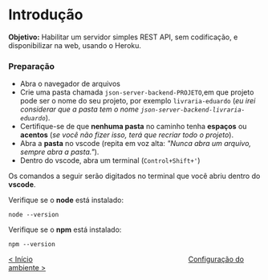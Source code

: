 # Introdução

**Objetivo:** Habilitar um servidor simples REST API, sem codificação, e disponibilizar na web, usando o Heroku.

### Preparação

* Abra o navegador de arquivos
* Crie uma pasta chamada `json-server-backend-PROJETO`,em que projeto pode ser o nome do seu projeto, por exemplo `livraria-eduardo` (_eu irei considerar que a pasta tem o nome `json-server-backend-livraria-eduardo`_).
* Certifique-se de que **nenhuma pasta** no caminho tenha **espaços** ou **acentos** (_se você não fizer isso, terá que recriar todo o projeto_).
* Abra a **pasta** no vscode (repita em voz alta: _"Nunca abra um arquivo, sempre abra a pasta."_).
* Dentro do vscode, abra um terminal (`Control+Shift+'`)

Os comandos a seguir serão digitados no terminal que você abriu dentro do **vscode**.

Verifique se o **node** está instalado:

```
node --version
```

Verifique se o **npm** está instalado:

```
npm --version
```


[&lt; Início](../ "Início") 
<span style="display: inline-block;width: 60%"></span>
[Configuração do ambiente &gt;](configuracao-do-ambiente.html "Próximo")  